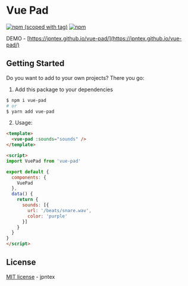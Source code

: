 # Vue Pad

[![npm (scoped with tag)](https://flat.badgen.net/npm/v/vue-pad)](https://npmjs.com/package/vue-pad)
[![npm](https://flat.badgen.net/npm/dt/vue-pad)](https://npmjs.com/package/vue-pad)

DEMO - [https://jpntex.github.io/vue-pad/](https://jpntex.github.io/vue-pad/)

## Getting Started

Do you want to add to your own projects? There you go:

1. Add this package to your dependencies

```bash
$ npm i vue-pad
# or
$ yarn add vue-pad
```

2. Usage:

```html
<template>
  <vue-pad :sounds="sounds" />
</template>

<script>
import VuePad from 'vue-pad'

export default {
  components: {
    VuePad
  },
  data() {
    return {
      sounds: [{
        url: '/beats/snare.wav',
        color: 'purple'
      }]
    }
  }
}
</script>
```

## License

[MIT license](https://github.com/jpntex/vue-pad/blob/master/LICENSE) - jpntex
